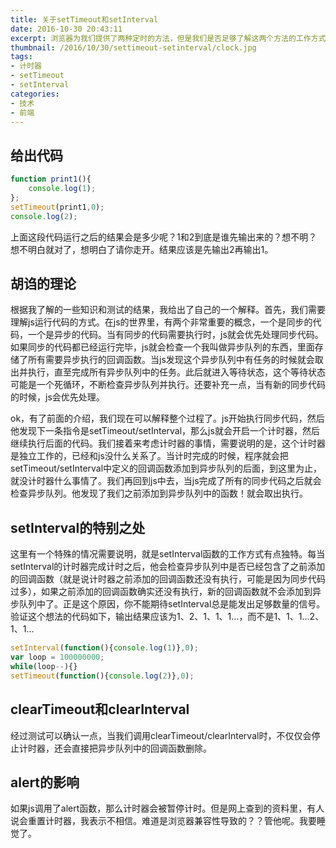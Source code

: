 ```yaml
---
title: 关于setTimeout和setInterval
date: 2016-10-30 20:43:11
excerpt: 浏览器为我们提供了两种定时的方法，但是我们是否足够了解这两个方法的工作方式呢？经过测试，我胡诌出了一个解释，目前和实际还是比较符合的。
thumbnail: /2016/10/30/settimeout-setinterval/clock.jpg
tags:
- 计时器
- setTimeout
- setInterval
categories:
- 技术
- 前端
---
```

## 给出代码

```javascript
function print1(){
	console.log(1);
};
setTimeout(print1,0);
console.log(2);
```

上面这段代码运行之后的结果会是多少呢？1和2到底是谁先输出来的？想不明？想不明白就对了，想明白了请你走开。结果应该是先输出2再输出1。

## 胡诌的理论

根据我了解的一些知识和测试的结果，我给出了自己的一个解释。首先，我们需要理解js运行代码的方式。在js的世界里，有两个非常重要的概念，一个是同步的代码，一个是异步的代码。当有同步的代码需要执行时，js就会优先处理同步代码。如果同步的代码都已经运行完毕，js就会检查一个我叫做异步队列的东西，里面存储了所有需要异步执行的回调函数。当js发现这个异步队列中有任务的时候就会取出并执行，直至完成所有异步队列中的任务。此后就进入等待状态，这个等待状态可能是一个死循环，不断检查异步队列并执行。还要补充一点，当有新的同步代码的时候，js会优先处理。

ok，有了前面的介绍，我们现在可以解释整个过程了。js开始执行同步代码，然后他发现下一条指令是setTimeout/setInterval，那么js就会开启一个计时器，然后继续执行后面的代码。我们接着来考虑计时器的事情，需要说明的是，这个计时器是独立工作的，已经和js没什么关系了。当计时完成的时候，程序就会把setTimeout/setInterval中定义的回调函数添加到异步队列的后面，到这里为止，就没计时器什么事情了。我们再回到js中去，当js完成了所有的同步代码之后就会检查异步队列。他发现了我们之前添加到异步队列中的函数！就会取出执行。

## setInterval的特别之处

这里有一个特殊的情况需要说明，就是setInterval函数的工作方式有点独特。每当setInterval的计时器完成计时之后，他会检查异步队列中是否已经包含了之前添加的回调函数（就是说计时器之前添加的回调函数还没有执行，可能是因为同步代码过多），如果之前添加的回调函数确实还没有执行，新的回调函数就不会添加到异步队列中了。正是这个原因，你不能期待setInterval总是能发出足够数量的信号。验证这个想法的代码如下，输出结果应该为1、2、1、1、1...，而不是1、1、1...2、1、1...

```javascript
setInterval(function(){console.log(1)},0);
var loop = 100000000;
while(loop--){}
setTimeout(function(){console.log(2)},0);
```

## clearTimeout和clearInterval

经过测试可以确认一点，当我们调用clearTimeout/clearInterval时，不仅仅会停止计时器，还会直接把异步队列中的回调函数删除。

## alert的影响
如果js调用了alert函数，那么计时器会被暂停计时。但是网上查到的资料里，有人说会重置计时器，我表示不相信。难道是浏览器兼容性导致的？？管他呢。我要睡觉了。

